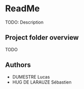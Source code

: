 # ReadMe

TODO: Description

## Project folder overview

TODO

## Authors

* DUMESTRE Lucas
* HUG DE LARAUZE Sébastien
